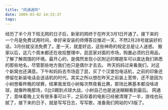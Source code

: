 ```yaml
---
title: "网通通网"
date: 2009-03-02 14:33:37
tags:
---
```


经历了半个月下班无网的日子后，新家的网终于在昨天3月1日开通了。接下来的一个月是免费试用时间，幸好来安装的师傅答应推迟一天，不然2月28号就装好的话，3月份就没法免费了。差一天，就差好远，这些神奇的规定总是让人迷惑。 搬家以后，这几个周末都还在收拾整理中，逛逛家对面的市场，购置必须的日用品，了解了解周围的环境。最开心的，是偶然发现小区附近的哪趟车可以直达我们熟悉的那些地名，尽管那些地方我们也只是偶尔才去去。 昨天妈妈过来看我们，对这个新窝也还满意。下午和妈妈去市场逛了逛，买了个汉堡包电话机，之前的印象还停留在新装电话会送话机的时代。其实之所以想在昨天之前装上宽带，还不是因为小树想看昨晚的球赛，结果我发现小树每次熬夜看比赛，那场比赛基本都没啥进球，就像昨晚那场，0比0踢到点球大战，小树自己也是迷迷糊糊看到最后。 网通了，意味着晚上又有很多事可以干，之前存着的电影已经被清理了一半，游戏也玩腻了，接下来的日子，就是写写日志，写写歌，准备我们网站的V3版了。